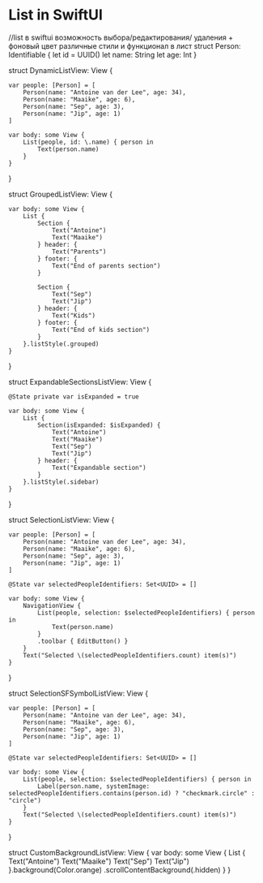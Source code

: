 # List in SwiftUI 
//list в swiftui возможность выбора/редактирования/ удаления + фоновый цвет
различные стили и функционал в лист 
struct Person: Identifiable {
    let id = UUID()
    let name: String
    let age: Int
}
 
struct DynamicListView: View {
    
    var people: [Person] = [
        Person(name: "Antoine van der Lee", age: 34),
        Person(name: "Maaike", age: 6),
        Person(name: "Sep", age: 3),
        Person(name: "Jip", age: 1)
    ]
    
    var body: some View {
        List(people, id: \.name) { person in
            Text(person.name)
        }
    }
}


struct GroupedListView: View {
    
    var body: some View {
        List {
            Section {
                Text("Antoine")
                Text("Maaike")
            } header: {
                Text("Parents")
            } footer: {
                Text("End of parents section")
            }
            
            Section {
                Text("Sep")
                Text("Jip")
            } header: {
                Text("Kids")
            } footer: {
                Text("End of kids section")
            }
        }.listStyle(.grouped)
    }
}

struct ExpandableSectionsListView: View {
    
    @State private var isExpanded = true
    
    var body: some View {
        List {
            Section(isExpanded: $isExpanded) {
                Text("Antoine")
                Text("Maaike")
                Text("Sep")
                Text("Jip")
            } header: {
                Text("Expandable section")
            }
        }.listStyle(.sidebar)
    }
}

struct SelectionListView: View {
    
    var people: [Person] = [
        Person(name: "Antoine van der Lee", age: 34),
        Person(name: "Maaike", age: 6),
        Person(name: "Sep", age: 3),
        Person(name: "Jip", age: 1)
    ]

    @State var selectedPeopleIdentifiers: Set<UUID> = []
    
    var body: some View {
        NavigationView {
            List(people, selection: $selectedPeopleIdentifiers) { person in
                Text(person.name)
            }
            .toolbar { EditButton() }
        }
        Text("Selected \(selectedPeopleIdentifiers.count) item(s)")
    }
}


struct SelectionSFSymbolListView: View {
    
    var people: [Person] = [
        Person(name: "Antoine van der Lee", age: 34),
        Person(name: "Maaike", age: 6),
        Person(name: "Sep", age: 3),
        Person(name: "Jip", age: 1)
    ]

    @State var selectedPeopleIdentifiers: Set<UUID> = []
    
    var body: some View {
        List(people, selection: $selectedPeopleIdentifiers) { person in
            Label(person.name, systemImage: selectedPeopleIdentifiers.contains(person.id) ? "checkmark.circle" : "circle")
        }
        Text("Selected \(selectedPeopleIdentifiers.count) item(s)")
    }
}


struct CustomBackgroundListView: View {
    var body: some View {
        List {
            Text("Antoine")
            Text("Maaike")
            Text("Sep")
            Text("Jip")
        }.background(Color.orange)
            .scrollContentBackground(.hidden)
    }
}
